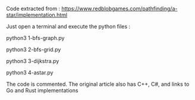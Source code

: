 Code extracted from : https://www.redblobgames.com/pathfinding/a-star/implementation.html

Just open a terminal and execute the python files :

python3 1-bfs-graph.py

python3 2-bfs-grid.py

python3 3-dijkstra.py

python3 4-astar.py


The code is commented.
The original article also has C++, C#, and links to Go and Rust implementations
